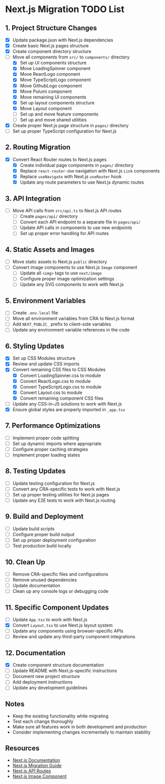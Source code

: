 # Next.js Migration TODO List

## 1. Project Structure Changes

- [x] Update package.json with Next.js dependencies
- [x] Create basic Next.js pages structure
- [x] Create component directory structure
- [ ] Move all components from `src/` to `components/` directory
  - [x] Set up UI components structure
  - [x] Move LoadingSpinner component
  - [x] Move ReactLogo component
  - [x] Move TypeScriptLogo component
  - [x] Move GithubLogo component
  - [x] Move Pulumi component
  - [x] Move remaining UI components
  - [x] Set up layout components structure
  - [x] Move Layout component
  - [ ] Set up and move feature components
  - [ ] Set up and move shared utilities
- [x] Create proper Next.js page structure in `pages/` directory
- [ ] Set up proper TypeScript configuration for Next.js

## 2. Routing Migration

- [x] Convert React Router routes to Next.js pages
  - [x] Create individual page components in `pages/` directory
  - [x] Replace `react-router-dom` navigation with Next.js `Link` components
  - [x] Replace `useNavigate` with Next.js `useRouter` hook
  - [x] Update any route parameters to use Next.js dynamic routes

## 3. API Integration

- [ ] Move API calls from `src/api.ts` to Next.js API routes
  - [ ] Create `pages/api/` directory
  - [ ] Convert each API endpoint to a separate file in `pages/api/`
  - [ ] Update API calls in components to use new endpoints
  - [ ] Set up proper error handling for API routes

## 4. Static Assets and Images

- [ ] Move static assets to Next.js `public` directory
- [ ] Convert image components to use Next.js `Image` component
  - [ ] Update all `<img>` tags to use `next/image`
  - [ ] Configure proper image optimization settings
  - [ ] Update any SVG components to work with Next.js

## 5. Environment Variables

- [ ] Create `.env.local` file
- [ ] Move all environment variables from CRA to Next.js format
- [ ] Add `NEXT_PUBLIC_` prefix to client-side variables
- [ ] Update any environment variable references in the code

## 6. Styling Updates

- [x] Set up CSS Modules structure
- [x] Review and update CSS imports
- [x] Convert remaining CSS files to CSS Modules
  - [x] Convert LoadingSpinner.css to module
  - [x] Convert ReactLogo.css to module
  - [x] Convert TypeScriptLogo.css to module
  - [x] Convert Layout.css to module
  - [x] Convert remaining component CSS files
- [ ] Update any CSS-in-JS solutions to work with Next.js
- [x] Ensure global styles are properly imported in `_app.tsx`

## 7. Performance Optimizations

- [ ] Implement proper code splitting
- [ ] Set up dynamic imports where appropriate
- [ ] Configure proper caching strategies
- [ ] Implement proper loading states

## 8. Testing Updates

- [ ] Update testing configuration for Next.js
- [ ] Convert any CRA-specific tests to work with Next.js
- [ ] Set up proper testing utilities for Next.js pages
- [ ] Update any E2E tests to work with Next.js routing

## 9. Build and Deployment

- [ ] Update build scripts
- [ ] Configure proper build output
- [ ] Set up proper deployment configuration
- [ ] Test production build locally

## 10. Clean Up

- [ ] Remove CRA-specific files and configurations
- [ ] Remove unused dependencies
- [ ] Update documentation
- [ ] Clean up any console logs or debugging code

## 11. Specific Component Updates

- [ ] Update `App.tsx` to work with Next.js
- [x] Convert `Layout.tsx` to use Next.js layout system
- [ ] Update any components using browser-specific APIs
- [ ] Review and update any third-party component integrations

## 12. Documentation

- [x] Create component structure documentation
- [ ] Update README with Next.js-specific instructions
- [ ] Document new project structure
- [ ] Add deployment instructions
- [ ] Update any development guidelines

## Notes

- Keep the existing functionality while migrating
- Test each change thoroughly
- Make sure all features work in both development and production
- Consider implementing changes incrementally to maintain stability

## Resources

- [Next.js Documentation](https://nextjs.org/docs)
- [Next.js Migration Guide](https://nextjs.org/docs/migrating/from-create-react-app)
- [Next.js API Routes](https://nextjs.org/docs/api-routes/introduction)
- [Next.js Image Component](https://nextjs.org/docs/basic-features/image-optimization)
